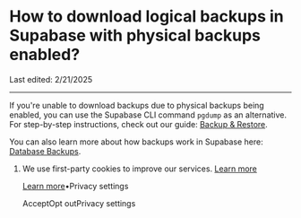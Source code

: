 # How to download logical backups in Supabase with physical backups enabled?

Last edited: 2/21/2025

* * *

If you're unable to download backups due to physical backups being enabled, you can use the Supabase CLI command `pgdump` as an alternative.
For step-by-step instructions, check out our guide: [Backup & Restore](https://supabase.com/docs/guides/platform/migrating-within-supabase/backup-restore).

You can also learn more about how backups work in Supabase here: [Database Backups](https://supabase.com/docs/guides/platform/backups).

1. We use first-party cookies to improve our services. [Learn more](https://supabase.com/privacy#8-cookies-and-similar-technologies-used-on-our-european-services)



   [Learn more](https://supabase.com/privacy#8-cookies-and-similar-technologies-used-on-our-european-services)•Privacy settings





   AcceptOpt outPrivacy settings